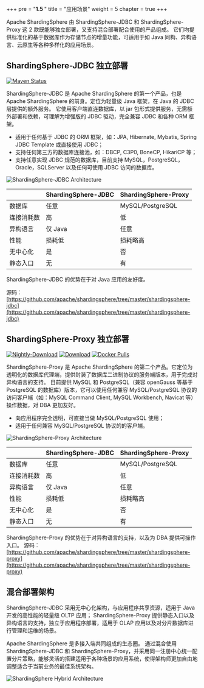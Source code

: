 +++
pre = "<b>1.5 </b>"
title = "应用场景"
weight = 5
chapter = true
+++




Apache ShardingSphere 由 ShardingSphere-JDBC 和 ShardingSphere-Proxy 这 2 款既能够独立部署，又支持混合部署配合使用的产品组成。 它们均提供标准化的基于数据库作为存储节点的增量功能，可适用于如 Java 同构、异构语言、云原生等各种多样化的应用场景。

## ShardingSphere-JDBC 独立部署

[![Maven Status](https://img.shields.io/maven-central/v/org.apache.shardingsphere/shardingsphere-jdbc.svg?color=green)](https://mvnrepository.com/artifact/org.apache.shardingsphere/shardingsphere-jdbc)

ShardingSphere-JDBC 是 Apache ShardingSphere 的第一个产品，也是 Apache ShardingSphere 的前身。定位为轻量级 Java 框架，在 Java 的 JDBC 层提供的额外服务。
它使用客户端直连数据库，以 jar 包形式提供服务，无需额外部署和依赖，可理解为增强版的 JDBC 驱动，完全兼容 JDBC 和各种 ORM 框架。

* 适用于任何基于 JDBC 的 ORM 框架，如：JPA, Hibernate, Mybatis, Spring JDBC Template 或直接使用 JDBC；
* 支持任何第三方的数据库连接池，如：DBCP, C3P0, BoneCP, HikariCP 等；
* 支持任意实现 JDBC 规范的数据库，目前支持 MySQL，PostgreSQL，Oracle，SQLServer 以及任何可使用 JDBC 访问的数据库。

![ShardingSphere-JDBC Architecture](https://shardingsphere.apache.org/document/current/img/shardingsphere-jdbc_v3.png)

||	ShardingSphere-JDBC	| ShardingSphere-Proxy |
|---|---|---|
|数据库|	任意	|MySQL/PostgreSQL|
|连接消耗数|	高	|低|
|异构语言|	仅 Java	| 任意 |
|性能	| 损耗低	| 损耗略高 |
|无中心化	|是	| 否 |
|静态入口|	无	|有 |

ShardingSphere-JDBC 的优势在于对 Java 应用的友好度。

源码：[https://github.com/apache/shardingsphere/tree/master/shardingsphere-jdbc](https://github.com/apache/shardingsphere/tree/master/shardingsphere-jdbc)

## ShardingSphere-Proxy 独立部署

[![Nightly-Download](https://img.shields.io/badge/nightly--builds-download-orange.svg)](https://nightlies.apache.org/shardingsphere/)
[![Download](https://img.shields.io/badge/release-download-orange.svg)](/cn/downloads/)
[![Docker Pulls](https://img.shields.io/docker/pulls/apache/shardingsphere-proxy.svg)](https://hub.docker.com/r/apache/shardingsphere-proxy)

ShardingSphere-Proxy 是 Apache ShardingSphere 的第二个产品。它定位为透明化的数据库代理端，提供封装了数据库二进制协议的服务端版本，用于完成对异构语言的支持。
目前提供 MySQL 和 PostgreSQL（兼容 openGauss 等基于 PostgreSQL 的数据库）版本，它可以使用任何兼容 MySQL/PostgreSQL 协议的访问客户端（如：MySQL Command Client, MySQL Workbench, Navicat 等）操作数据，对 DBA 更加友好。

* 向应用程序完全透明，可直接当做 MySQL/PostgreSQL 使用；
* 适用于任何兼容 MySQL/PostgreSQL 协议的的客户端。

![ShardingSphere-Proxy Architecture](https://shardingsphere.apache.org/document/current/img/shardingsphere-proxy_v2.png)


||	ShardingSphere-JDBC	|ShardingSphere-Proxy|
|---|---|---|
|数据库	|任意	|MySQL/PostgreSQL|
|连接消耗数	|高|	低|
|异构语言	|仅 Java	|任意|
|性能|	损耗低	|损耗略高|
|无中心化	|是|	否|
|静态入口|	无|	有|

ShardingSphere-Proxy 的优势在于对异构语言的支持，以及为 DBA 提供可操作入口。
源码：[https://github.com/apache/shardingsphere/tree/master/shardingsphere-proxy](https://github.com/apache/shardingsphere/tree/master/shardingsphere-proxy)

## 混合部署架构

ShardingSphere-JDBC 采用无中心化架构，与应用程序共享资源，适用于 Java 开发的高性能的轻量级 OLTP 应用；
ShardingSphere-Proxy 提供静态入口以及异构语言的支持，独立于应用程序部署，适用于 OLAP 应用以及对分片数据库进行管理和运维的场景。

Apache ShardingSphere 是多接入端共同组成的生态圈。
通过混合使用 ShardingSphere-JDBC 和 ShardingSphere-Proxy，并采用同一注册中心统一配置分片策略，能够灵活的搭建适用于各种场景的应用系统，使得架构师更加自由地调整适合于当前业务的最佳系统架构。

![ShardingSphere Hybrid Architecture](https://shardingsphere.apache.org/document/current/img/shardingsphere-hybrid-architecture_v2.png)

